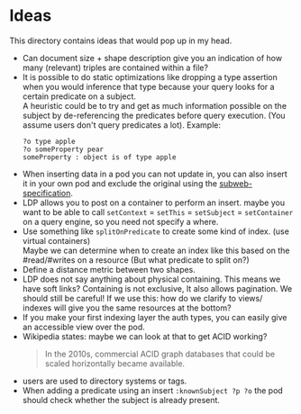 # Ideas

This directory contains ideas that would pop up in my head.

* Can document size + shape description give you an indication of how many (relevant) triples are contained within a file?
* It is possible to do static optimizations like dropping a type assertion when you would inference
  that type because your query looks for a certain predicate on a subject.\
  A heuristic could be to try and get as much information possible on the subject by de-referencing the predicates
  before query execution. (You assume users don't query predicates a lot). Example:
   ```
   ?o type apple
   ?o someProperty pear
   someProperty : object is of type apple
   ```
* When inserting data in a pod you can not update in, 
  you can also insert it in your own pod and exclude the original using the [subweb-specification](https://imec-publications.be/bitstream/handle/20.500.12860/38428/DS470_acc.pdf?sequence=1).
* LDP allows you to post on a container to perform an insert.
  maybe you want to be able to call `setContext` = `setThis` = `setSubject` = `setContainer` on a query engine,
  so you need not specify a where.
* Use something like `splitOnPredicate` to create some kind of index. (use virtual containers)\
  Maybe we can determine when to create an index like this based on the #read/#writes on a resource (But what predicate to split on?)
* Define a distance metric between two shapes.
* LDP does not say anything about physical containing. This means we have soft links? Containing is not exclusive, 
  It also allows pagination. We should still be careful!
  If we use this: how do we clarify to views/ indexes will give you the same resources at the bottom?
* If you make your first indexing layer the auth types, you can easily give an accessible view over the pod.
* Wikipedia states: maybe we can look at that to get ACID working?
   > In the 2010s, commercial ACID graph databases that could be scaled horizontally became available.
* users are used to directory systems or tags.
* When adding a predicate using an insert `:knownSubject ?p ?o` the pod should check whether the subject is already present.
